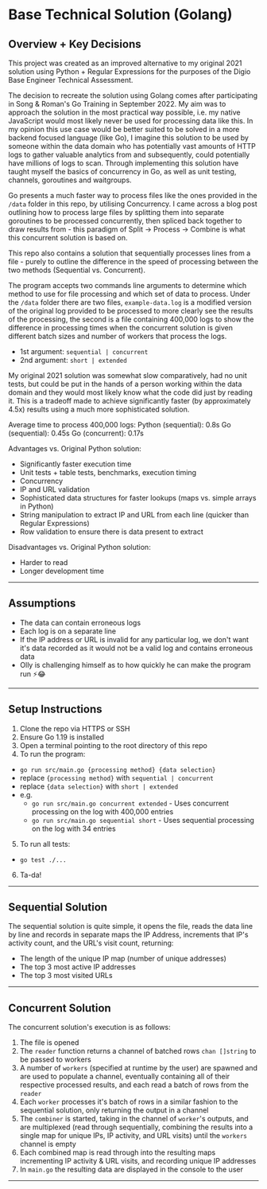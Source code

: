 # Base Technical Solution (Golang)

## Overview + Key Decisions

This project was created as an improved alternative to my original 2021 solution using Python + Regular Expressions for the purposes of the Digio Base Engineer Technical Assessment.

The decision to recreate the solution using Golang comes after participating in Song & Roman's Go Training in September 2022. My aim was to approach the solution in the most practical way possible, i.e. my native JavaScript would most likely never be used for processing data like this. In my opinion this use case would be better suited to be solved in a more backend focused language (like Go), I imagine this solution to be used by someone within the data domain who has potentially vast amounts of HTTP logs to gather valuable analytics from and subsequently, could potentially have millions of logs to scan. Through implementing this solution have taught myself the basics of concurrency in Go, as well as unit testing, channels, goroutines and waitgroups.

Go presents a much faster way to process files like the ones provided in the `/data` folder in this repo, by utilising Concurrency. I came across a blog post outlining how to process large files by splitting them into separate goroutines to be processed concurrently, then spliced back together to draw results from - this paradigm of Split -> Process -> Combine is what this concurrent solution is based on.

This repo also contains a solution that sequentially processes lines from a file - purely to outline the difference in the speed of processing between the two methods (Sequential vs. Concurrent).

The program accepts two commands line arguments to determine which method to use for file processing and which set of data to process. Under the `/data` folder there are two files, `example-data.log` is a modified version of the original log provided to be processed to more clearly see the results of the processing, the second is a file containing 400,000 logs to show the difference in processing times when the concurrent solution is given different batch sizes and number of workers that process the logs.

- 1st argument: `sequential | concurrent`
- 2nd argument: `short | extended`

My original 2021 solution was somewhat slow comparatively, had no unit tests, but could be put in the hands of a person working within the data domain and they would most likely know what the code did just by reading it. This is a tradeoff made to achieve significantly faster (by approximately 4.5x) results using a much more sophisticated solution.

Average time to process 400,000 logs:
Python (sequential): 0.8s
Go (sequential): 0.45s
Go (concurrent): 0.17s

Advantages vs. Original Python solution:

- Significantly faster execution time
- Unit tests + table tests, benchmarks, execution timing
- Concurrency
- IP and URL validation
- Sophisticated data structures for faster lookups (maps vs. simple arrays in Python)
- String manipulation to extract IP and URL from each line (quicker than Regular Expressions)
- Row validation to ensure there is data present to extract

Disadvantages vs. Original Python solution:

- Harder to read
- Longer development time

---

## Assumptions

- The data can contain erroneous logs
- Each log is on a separate line
- If the IP address or URL is invalid for any particular log, we don't want it's data recorded as it would not be a valid log and contains erroneous data
- Olly is challenging himself as to how quickly he can make the program run ⚡️😂

---

## Setup Instructions

1. Clone the repo via HTTPS or SSH
2. Ensure Go 1.19 is installed
3. Open a terminal pointing to the root directory of this repo
4. To run the program:

- `go run src/main.go {processing method} {data selection}`
- replace `{processing method}` with `sequential | concurrent`
- replace `{data selection}` with `short | extended`
- e.g.
  - `go run src/main.go concurrent extended` - Uses concurrent processing on the log with 400,000 entries
  - `go run src/main.go sequential short` - Uses sequential processing on the log with 34 entries

5. To run all tests:

- `go test ./...`

6. Ta-da!

---

## Sequential Solution

The sequential solution is quite simple, it opens the file, reads the data line by line and records in separate maps the IP Address, increments that IP's activity count, and the URL's visit count, returning:

- The length of the unique IP map (number of unique addresses)
- The top 3 most active IP addresses
- The top 3 most visited URLs

---

## Concurrent Solution

The concurrent solution's execution is as follows:

1. The file is opened
2. The `reader` function returns a channel of batched rows `chan []string` to be passed to workers
3. A number of `workers` (specified at runtime by the user) are spawned and are used to populate a channel, eventually containing all of their respective processed results, and each read a batch of rows from the `reader`
4. Each `worker` processes it's batch of rows in a similar fashion to the sequential solution, only returning the output in a channel
5. The `combiner` is started, taking in the channel of `worker`'s outputs, and are multiplexed (read through sequentially, combining the results into a single map for unique IPs, IP activity, and URL visits) until the `workers` channel is empty
6. Each combined map is read through into the resulting maps incrementing IP activity & URL visits, and recording unique IP addresses
7. In `main.go` the resulting data are displayed in the console to the user

---
